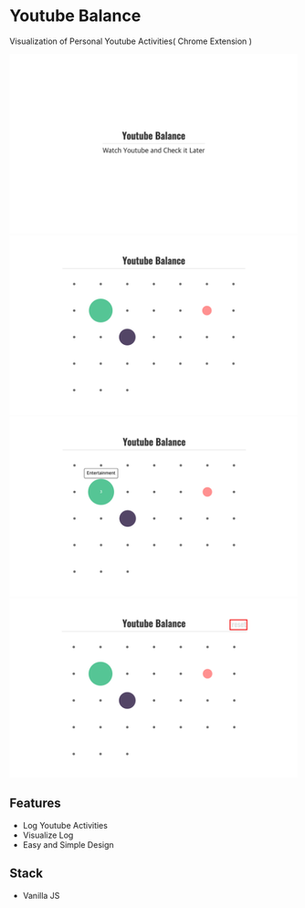 # Youtube Balance

Visualization of Personal Youtube Activities( Chrome Extension )

![main1](./image/main1.png)
![main2](./image/main2.png)
![main3](./image/main3.png)
![main4](./image/main4.png)

## Features

- Log Youtube Activities
- Visualize Log
- Easy and Simple Design

## Stack

- Vanilla JS
